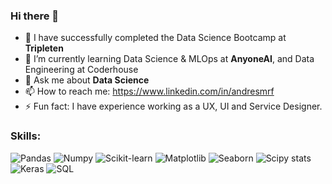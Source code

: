 ### Hi there 👋


- 🎉 I have successfully completed the Data Science Bootcamp at **Tripleten**
- 🌱 I’m currently learning Data Science & MLOps at **AnyoneAI**, and Data Engineering at Coderhouse
- 💬 Ask me about **Data Science**
- 📫 How to reach me: https://www.linkedin.com/in/andresmrf
- ⚡ Fun fact: I have experience working as a UX, UI and Service Designer.

### Skills:

![Pandas](https://img.shields.io/badge/Pandas-white?logo=python)
![Numpy](https://img.shields.io/badge/Numpy-white?logo=python)
![Scikit-learn](https://img.shields.io/badge/Scikit_learn-white?logo=scikit-learn)
![Matplotlib](https://img.shields.io/badge/Matplotlib-white?logo=python)
![Seaborn](https://img.shields.io/badge/Seaborn-white?logo=python)
![Scipy stats](https://img.shields.io/badge/Scipy_stats-white?logo=scipy)
![Keras](https://img.shields.io/badge/Keras-white?logo=keras)
![SQL](https://img.shields.io/badge/SQL-white?logo=sql)
